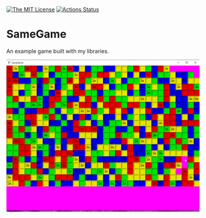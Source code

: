 [![The MIT License](https://img.shields.io/badge/license-MIT-orange.svg?style=flat-square)](http://opensource.org/licenses/MIT)
[![Actions Status](https://github.com/smack0007/SameGame/workflows/CI/badge.svg)](https://github.com/smack0007/SameGame/actions)

# SameGame

An example game built with my libraries.

![Gameplay Example](./assets/gameplay.gif)
